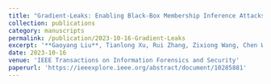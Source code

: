```yaml
---
title: "Gradient-Leaks: Enabling Black-Box Membership Inference Attacks Against Machine Learning Models"
collection: publications
category: manuscripts
permalink: /publication/2023-10-16-Gradient-Leaks
excerpt: '**Gaoyang Liu**, Tianlong Xu, Rui Zhang, Zixiong Wang, Chen Wang, Ling Liu'
date: 2023-10-16
venue: 'IEEE Transactions on Information Forensics and Security'
paperurl: 'https://ieeexplore.ieee.org/abstract/document/10285881'
---
```

